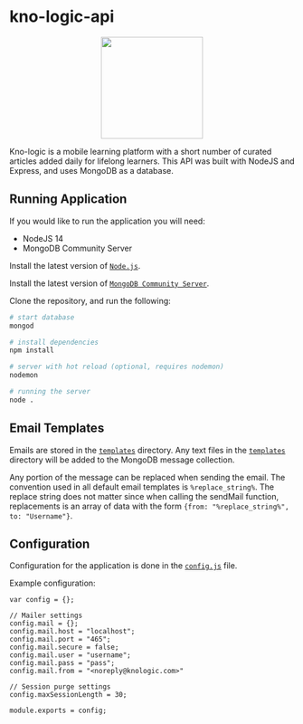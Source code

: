 
# kno-logic-api
<p align="center">
  <img src="https://imgur.com/P2nDq7b.png" width="180">
</p>

Kno-logic is a mobile learning platform with a short number of curated articles added daily for lifelong learners. This API was built with NodeJS and Express, and uses MongoDB as a database.

## Running Application
If you would like to run the application you will need:
 - NodeJS 14
 - MongoDB Community Server

Install the latest version of [`Node.js`](https://nodejs.org/en/). 

Install the latest version of [`MongoDB Community Server`](https://www.mongodb.com/community). 

Clone the repository, and run the following:
```bash
# start database
mongod

# install dependencies
npm install

# server with hot reload (optional, requires nodemon)
nodemon

# running the server
node .
```
## Email Templates
Emails are stored in the [`templates`](https://github.com/jslightham/kno-logic-api/tree/main/templates) directory. Any text files in the [`templates`](https://github.com/jslightham/kno-logic-api/tree/main/templates) directory will be added to the MongoDB message collection. 

Any portion of the message can be replaced when sending the email. The convention used in all default email templates  is `%replace_string%`. The replace string does not matter since when calling the sendMail function, replacements is an array of data with the form `{from: "%replace_string%", to: "Username"}`. 

## Configuration
Configuration for the application is done in the [`config.js`](https://github.com/jslightham/kno-logic-api/blob/main/config.js) file. 

Example configuration:
```
var config = {};

// Mailer settings
config.mail = {};
config.mail.host = "localhost";
config.mail.port = "465";
config.mail.secure = false;
config.mail.user = "username";
config.mail.pass = "pass";
config.mail.from = "<noreply@knologic.com>"

// Session purge settings
config.maxSessionLength = 30;

module.exports = config;
```
